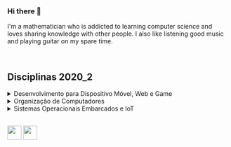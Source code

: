 ### Hi there 👋

I'm a mathematician who is addicted to learning computer science and loves sharing knowledge with other people. I also like listening good music and playing guitar on my spare time.

<br>

## Disciplinas 2020_2

<details>
    <summary>Desenvolvimento para Dispositivo Móvel, Web e Game</summary>
    <section>

* [Desenvolvimento Web](https://github.com/eduardo-ono/desenvolvimento-web)
* [Desenvolvimento Web (Back-End)](https://github.com/eduardo-ono/desenvolvimento-web_back-end)
* [Desenvolvimento Mobile](https://github.com/eduardo-ono/desenvolvimento-mobile)
* [Jogos Digitais](https://github.com/eduardo-ono/jogos-digitais)

    </section>
</details>

<details>
    <summary>Organização de Computadores</summary>
    <section>

* [Arquitetura e Organização de Computadores](https://github.com/eduardo-ono/arquitetura-e-organizacao-de-computadores)
* [Computação Quântica](https://github.com/eduardo-ono/Computacao-Quantica)

    </section>
</details>

<details>
    <summary>Sistemas Operacionais Embarcados e IoT</summary>
    <section>

* [Sistemas Operacionais](https://github.com/eduardo-ono/sistemas-operacionais)
* [Sistemas Embarcados](https://github.com/eduardo-ono/sistemas-embarcados)

    </section>
</details>

<br>

[<img src="https://simpleicons.org/icons/instagram.svg" width="32" height=32>](https://www.instagram.com/eduardoono1973/)
[<img src="https://simpleicons.org/icons/facebook.svg" width="32" height=32>](https://pt-br.facebook.com/eduardo.ono)

<!--
**eduardo-ono/eduardo-ono** is a ✨ _special_ ✨ repository because its `README.md` (this file) appears on your GitHub profile.

Here are some ideas to get you started:

- 🔭 I’m currently working on ...
- 🌱 I’m currently learning ...
- 👯 I’m looking to collaborate on ...
- 🤔 I’m looking for help with ...
- 💬 Ask me about ...
- 📫 How to reach me: ...
- 😄 Pronouns: ...
- ⚡ Fun fact: ...
-->
